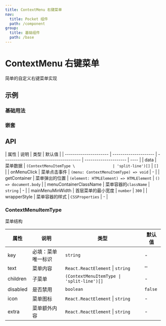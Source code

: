 ```yaml
---
title: ContextMenu 右键菜单
nav:
  title: Pocket 组件
  path: /component
group:
  title: 基础组件
  path: /base
---
```


# ContextMenu 右键菜单

简单的自定义右键菜单实现

## 示例

### 基础用法

<code src="./demo/Demo1.tsx" ></code>

### 嵌套

<code src="./demo/Demo2.tsx" ></code>

## API

| 属性                   | 说明                  | 类型                                    | 默认值                |
| ---------------------- | --------------------- | --------------------------------------- | --------------------- | ---- |
| data                   | 菜单数据              | `(ContextMenuItemType \                 | 'split-line')[]`      | `[]` |
| onMenuClick            | 菜单点击事件          | `(menu: ContextMenuItemType) => void`   | -                     |
| getContainer           | 菜单弹出的位置        | `(element: HTMLElement) => HTMLElement` | `() => document.body` |
| menuContainerClassName | 菜单容器的`className` | `string`                                | -                     |
| mainMenuMinWidth       | 首层菜单的最小宽度    | `number`                                | `300`                 |
| wrapperStyle           | 菜单容器的样式        | `CSSProperties`                         | -                     |

### ContextMenuItemType

菜单结构

| 属性     | 说明               | 类型                                      | 默认值  |
| -------- | ------------------ | ----------------------------------------- | ------- |
| key      | 必填：菜单唯一标识 | `string`                                  | -       |
| text     | 菜单内容           | `React.ReactElement` \| `string`          | ''      |
| children | 子菜单             | `(ContextMenuItemType \| 'split-line')[]` | -       |
| disabled | 是否禁用           | `boolean`                                 | `false` |
| icon     | 菜单图标           | `React.ReactElement` \| `string`          | -       |
| extra    | 菜单额外内容       | `React.ReactElement` \| `string`          | -       |
